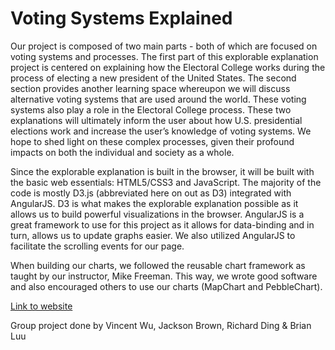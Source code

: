 # Voting Systems Explained

Our project is composed of two main parts - both of which are focused on voting systems and processes. The first part of this explorable explanation project is centered on explaining how the Electoral College works during the process of electing a new president of the United States. The second section provides another learning space whereupon we will discuss alternative voting systems that are used around the world. These voting systems also play a role in the Electoral College process. These two explanations will ultimately inform the user about how U.S. presidential elections work and increase the user’s knowledge of voting systems. We hope to shed light on these complex processes, given their profound impacts on both the individual and society as a whole. 

Since the explorable explanation is built in the browser, it will be built with the basic web essentials: HTML5/CSS3 and JavaScript. The majority of the code is mostly D3.js (abbreviated here on out as D3) integrated with AngularJS. D3 is what makes the explorable explanation possible as it allows us to build powerful visualizations in the browser. AngularJS is a great framework to use for this project as it allows for data-binding and in turn, allows us to update graphs easier. We also utilized AngularJS to facilitate the scrolling events for our page. 

When building our charts, we followed the reusable chart framework as taught by our instructor, Mike Freeman. This way, we wrote good software and also encouraged others to use our charts (MapChart and PebbleChart).

[Link to website](http://students.washington.edu/briluu/voting-sys-vis/)

Group project done by Vincent Wu, Jackson Brown, Richard Ding & Brian Luu